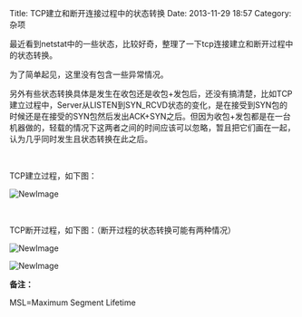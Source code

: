Title: TCP建立和断开连接过程中的状态转换
Date: 2013-11-29 18:57
Category: 杂项

最近看到netstat中的一些状态，比较好奇，整理了一下tcp连接建立和断开过程中的状态转换。

为了简单起见，这里没有包含一些异常情况。

另外有些状态转换具体是发生在收包还是收包+发包后，还没有搞清楚，比如TCP建立过程中，Server从LISTEN到SYN\_RCVD状态的变化，是在接受到SYN包的时候还是在接受的SYN包然后发出ACK+SYN之后。但因为收包+发包都是在一台机器做的，轻载的情况下这两者之间的时间应该可以忽略，暂且把它们画在一起，认为几乎同时发生且状态转换在此之后。

 

TCP建立过程，如下图：

![NewImage](http://www.708luo.com/blog/wp-content/uploads/2013/11/NewImage.png "NewImage.png")

 

TCP断开过程，如下图：（断开过程的状态转换可能有两种情况）

![NewImage](http://www.708luo.com/blog/wp-content/uploads/2013/11/NewImage1.png "NewImage.png")

![NewImage](http://www.708luo.com/blog/wp-content/uploads/2013/11/NewImage2.png "NewImage.png")


**备注：**

MSL=Maximum Segment Lifetime
